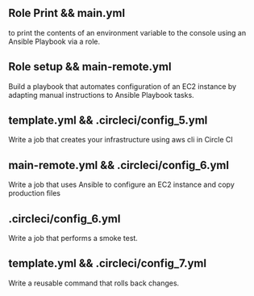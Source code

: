 ## Role Print && main.yml

to print the contents of an environment variable to the console using an Ansible Playbook via a role.

## Role setup && main-remote.yml

Build a playbook that automates configuration of an EC2 instance by adapting manual instructions to Ansible Playbook tasks.

## template.yml && .circleci/config_5.yml

Write a job that creates your infrastructure using aws cli in Circle CI

## main-remote.yml && .circleci/config_6.yml

Write a job that uses Ansible to configure an EC2 instance and copy production files

## .circleci/config_6.yml

Write a job that performs a smoke test.

## template.yml && .circleci/config_7.yml

Write a reusable command that rolls back changes.
